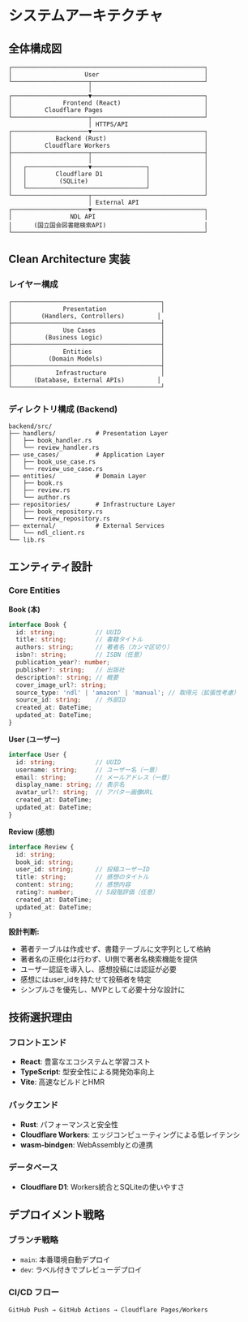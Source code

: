 # システムアーキテクチャ

## 全体構成図

```
┌─────────────────────────────────────────────────────┐
│                    User                             │
└─────────────────────┬───────────────────────────────┘
                      │
┌─────────────────────▼───────────────────────────────┐
│              Frontend (React)                       │
│         Cloudflare Pages                            │
└─────────────────────┬───────────────────────────────┘
                      │ HTTPS/API
┌─────────────────────▼───────────────────────────────┐
│            Backend (Rust)                           │
│         Cloudflare Workers                          │
├─────────────────────┬───────────────────────────────┤
│                     │                               │
│   ┌─────────────────▼───────────────┐               │
│   │        Cloudflare D1            │               │
│   │         (SQLite)                │               │
│   └─────────────────────────────────┘               │
└─────────────────────┬───────────────────────────────┘
                      │ External API
┌─────────────────────▼───────────────────────────────┐
│                NDL API                              │
│      (国立国会図書館検索API)                           │
└─────────────────────────────────────────────────────┘
```

## Clean Architecture 実装

### レイヤー構成

```
┌─────────────────────────────────────────┐
│              Presentation               │
│        (Handlers, Controllers)         │
├─────────────────────────────────────────┤
│              Use Cases                  │
│         (Business Logic)                │
├─────────────────────────────────────────┤
│              Entities                   │
│          (Domain Models)                │
├─────────────────────────────────────────┤
│            Infrastructure               │
│      (Database, External APIs)         │
└─────────────────────────────────────────┘
```

### ディレクトリ構成 (Backend)

```
backend/src/
├── handlers/           # Presentation Layer
│   ├── book_handler.rs
│   └── review_handler.rs
├── use_cases/          # Application Layer
│   ├── book_use_case.rs
│   └── review_use_case.rs
├── entities/           # Domain Layer
│   ├── book.rs
│   ├── review.rs
│   └── author.rs
├── repositories/       # Infrastructure Layer
│   ├── book_repository.rs
│   └── review_repository.rs
├── external/           # External Services
│   └── ndl_client.rs
└── lib.rs
```

## エンティティ設計

### Core Entities

**Book (本)**
```typescript
interface Book {
  id: string;           // UUID
  title: string;        // 書籍タイトル
  authors: string;      // 著者名（カンマ区切り）
  isbn?: string;        // ISBN（任意）
  publication_year?: number;
  publisher?: string;   // 出版社
  description?: string; // 概要
  cover_image_url?: string;
  source_type: 'ndl' | 'amazon' | 'manual'; // 取得元（拡張性考慮）
  source_id: string;    // 外部ID
  created_at: DateTime;
  updated_at: DateTime;
}
```

**User (ユーザー)**
```typescript
interface User {
  id: string;           // UUID
  username: string;     // ユーザー名（一意）
  email: string;        // メールアドレス（一意）
  display_name: string; // 表示名
  avatar_url?: string;  // アバター画像URL
  created_at: DateTime;
  updated_at: DateTime;
}
```

**Review (感想)**
```typescript
interface Review {
  id: string;
  book_id: string;
  user_id: string;      // 投稿ユーザーID
  title: string;        // 感想のタイトル
  content: string;      // 感想内容
  rating?: number;      // 5段階評価（任意）
  created_at: DateTime;
  updated_at: DateTime;
}
```

**設計判断:**
- 著者テーブルは作成せず、書籍テーブルに文字列として格納
- 著者名の正規化は行わず、UI側で著者名検索機能を提供
- ユーザー認証を導入し、感想投稿には認証が必要
- 感想にはuser_idを持たせて投稿者を特定
- シンプルさを優先し、MVPとして必要十分な設計に

## 技術選択理由

### フロントエンド
- **React**: 豊富なエコシステムと学習コスト
- **TypeScript**: 型安全性による開発効率向上
- **Vite**: 高速なビルドとHMR

### バックエンド
- **Rust**: パフォーマンスと安全性
- **Cloudflare Workers**: エッジコンピューティングによる低レイテンシ
- **wasm-bindgen**: WebAssemblyとの連携

### データベース
- **Cloudflare D1**: Workers統合とSQLiteの使いやすさ

## デプロイメント戦略

### ブランチ戦略
- `main`: 本番環境自動デプロイ
- `dev`: ラベル付きでプレビューデプロイ

### CI/CD フロー
```
GitHub Push → GitHub Actions → Cloudflare Pages/Workers
```